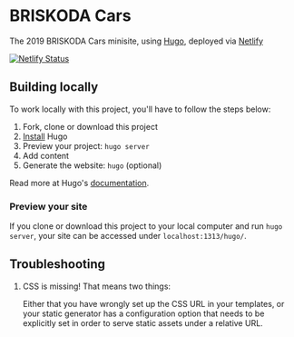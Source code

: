 # BRISKODA Cars

The 2019 BRISKODA Cars minisite, using [Hugo], deployed via [Netlify]

[![Netlify Status](https://api.netlify.com/api/v1/badges/40a55931-eb9c-427c-8e62-914b21477605/deploy-status)](https://app.netlify.com/sites/briskoda-cars-1d562e/deploys)

## Building locally

To work locally with this project, you'll have to follow the steps below:

1. Fork, clone or download this project
1. [Install][] Hugo
1. Preview your project: `hugo server`
1. Add content
1. Generate the website: `hugo` (optional)

Read more at Hugo's [documentation][].

### Preview your site

If you clone or download this project to your local computer and run `hugo server`,
your site can be accessed under `localhost:1313/hugo/`.

## Troubleshooting

1. CSS is missing! That means two things:

   Either that you have wrongly set up the CSS URL in your templates, or
   your static generator has a configuration option that needs to be explicitly
   set in order to serve static assets under a relative URL.

[hugo]: https://gohugo.io
[netlify]: https://netlify.com
[install]: https://gohugo.io/overview/installing/
[documentation]: https://gohugo.io/overview/introduction/
